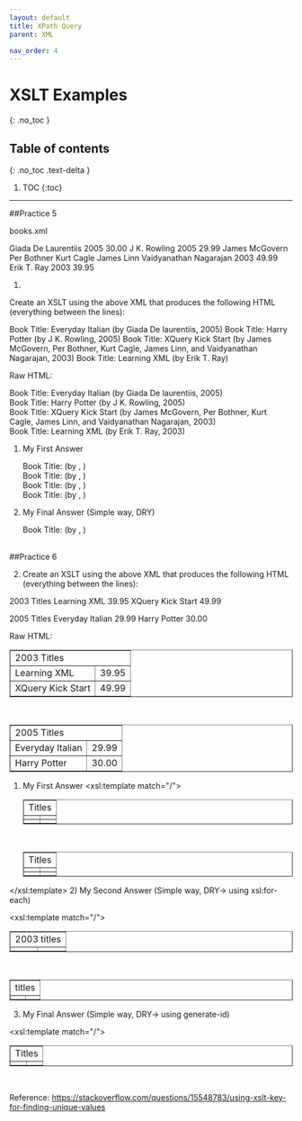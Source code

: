 ```yaml
---
layout: default
title: XPath Query
parent: XML

nav_order: 4
---
```


# XSLT Examples
{: .no_toc }

## Table of contents
{: .no_toc .text-delta }

1. TOC
{:toc}

---

##Practice 5

books.xml
<?xml version="1.0" encoding="ISO-8859-1"?>
<bookstore>
<book category="cooking">
<title lang="en">Everyday Italian</title>
<author>Giada De Laurentiis</author>
<year>2005</year>
<price>30.00</price>
</book>
<book category="children">
<title lang="en">Harry Potter</title>
<author>J K. Rowling</author>
<year>2005</year>
<price>29.99</price>
</book>
<book category="web">
<title lang="en">XQuery Kick Start</title>
<author>James McGovern</author>
<author>Per Bothner</author>
<author>Kurt Cagle</author>
<author>James Linn</author>
<author>Vaidyanathan Nagarajan</author>
<year>2003</year>
<price>49.99</price>
</book>
<book category="web" cover="paperback">
<title lang="en">Learning XML</title>
<author>Erik T. Ray</author>
<year>2003</year>
<price>39.95</price>
</book>
</bookstore>

1. 
Create an XSLT using the above XML that produces the following HTML (everything between the lines):

Book Title: Everyday Italian (by Giada De laurentiis, 2005)
Book Title: Harry Potter (by J K. Rowling, 2005)
Book Title: XQuery Kick Start (by James McGovern, Per Bothner, Kurt Cagle, James Linn, and Vaidyanathan Nagarajan, 2003)
Book Title: Learning XML (by Erik T. Ray)

Raw HTML:

<div>Book Title: Everyday Italian (by Giada De laurentiis, 2005)</div> <div>Book Title: Harry Potter (by J K. Rowling, 2005)</div> <div>Book Title: XQuery Kick Start (by James McGovern, Per Bothner, Kurt Cagle, James Linn, and Vaidyanathan Nagarajan, 2003)</div> <div>Book Title: Learning XML (by Erik T. Ray, 2003)</div> 


1) My First Answer

      <div>Book Title: <xsl:value-of select="bookstore/book[1]/*" /> (by 
       <xsl:value-of select="bookstore/book[1]/author" />, 
       <xsl:value-of select="bookstore/book[1]/year" />)
      </div>
      <div>Book Title: <xsl:value-of select="bookstore/book[2]/*" /> (by 
       <xsl:value-of select="bookstore/book[2]/author" />, 
       <xsl:value-of select="bookstore/book[2]/year" />)
      </div>
      <div>Book Title: <xsl:value-of select="bookstore/book[3]/*" /> (by 
        <xsl:for-each select="bookstore/book[3]/author">
          <xsl:value-of select="." />,
        </xsl:for-each>
         <xsl:value-of select="bookstore/book[3]/year" />)
      </div>
      <div>Book Title: <xsl:value-of select="bookstore/book[4]/*" /> (by 
       <xsl:value-of select="bookstore/book[4]/author" />, 
       <xsl:value-of select="bookstore/book[4]/year" />)
      </div>

2) My Final Answer (Simple way, DRY)

      <div>
        <xsl:for-each select="bookstore/book" >
          Book Title:
          <xsl:value-of select="title"  disable-output-escaping="yes" /> (by
          <xsl:for-each select="author">
            <xsl:value-of select="."  disable-output-escaping="yes" />,
          </xsl:for-each>
          <xsl:value-of select="year"  disable-output-escaping="yes" />)
          <br></br>
        </xsl:for-each>
      </div>
      
 ##Practice 6
 
 2. Create an XSLT using the above XML that produces the following HTML (everything between the lines):

2003 Titles
Learning XML
39.95
XQuery Kick Start
49.99

2005 Titles
Everyday Italian
29.99
Harry Potter
30.00

Raw HTML:

<table cellspacing="5px" cellpadding="5px" border="1"> <tr> <td colspan="2">2003 Titles</td> </tr> <tr> <td>Learning XML</td> <td>39.95</td> </tr> <tr> <td>XQuery Kick Start</td> <td>49.99</td> </tr> </table><br /> <table cellspacing="5px" cellpadding="5px" border="1"> <tr> <td colspan="2">2005 Titles</td> </tr> <tr> <td>Everyday Italian</td> <td>29.99</td> </tr> <tr> <td>Harry Potter</td> <td>30.00</td> </tr> </table> 


1) My First Answer
  <xsl:template match="/">
    <html>
      <body>
        <table cellspacing="5px" cellpadding="5px" border="1">
          <tr>
            <td colspan="2">
              <xsl:value-of select="bookstore/book[last()]/year" /> Titles
            </td>
          </tr>
          <tr>
            <td>
              <xsl:value-of select="bookstore/book[last()]/*" />
            </td>
            <td>
              <xsl:value-of select="bookstore/book[last()]/price" />
            </td>
          </tr>
          <tr>
            <td>
              <xsl:value-of select="bookstore/book[last()-1]/*" />
            </td>
            <td>
              <xsl:value-of select="bookstore/book[last()-1]/price" />
            </td>
          </tr>
        </table>
        <br />
        <table cellspacing="5px" cellpadding="5px" border="1">
          <tr>
            <td colspan="2">
              <xsl:value-of select="bookstore/book[1]/year" /> Titles
            </td>
          </tr>
          <tr>
            <td>
              <xsl:value-of select="bookstore/book[1]/*" />
            </td>
            <td>
              <xsl:value-of select="bookstore/book[1]/price" />
            </td>
          </tr>
          <tr>
            <td>
              <xsl:value-of select="bookstore/book[2]/*" />
            </td>
            <td>
              <xsl:value-of select="bookstore/book[2]/price" />
            </td>
          </tr>
        </table>
      </body>
    </html>
  </xsl:template>
  2) My Second Answer (Simple way, DRY-> using xsl:for-each)

<xsl:template match="/">
   <html>
      <body>
          <table cellspacing="5px" cellpadding="5px" border="1" width ="200px">
            <tr>
              <td colspan="2">2003 titles</td>
            </tr>
            <xsl:for-each select="bookstore/book[year=2003]" >
              <tr>
                <td>
                  <xsl:value-of select="title" />
                </td>
                <td>
                  <xsl:value-of select="price" />
                </td>
              </tr>
            </xsl:for-each>
          </table>
          <br />
          <table cellspacing="5px" cellpadding="5px" border="1" width ="200px">
            <tr>
              <td colspan="2">
                <xsl:value-of select="bookstore/book[year=2005]/year" /> titles
              </td>
            </tr>
            <xsl:for-each select="bookstore/book[year=2005]" >
              <tr>
                <td>
                  <xsl:value-of select="title" />
                </td>
                <td>
                  <xsl:value-of select="price" />
                </td>
              </tr>
            </xsl:for-each>
          </table>
      </body>
    </html>
   </xsl:template>
   
  3) My Final Answer (Simple way, DRY-> using generate-id)

<xsl:template match="/">
   <html>
      <body>
        <xsl:for-each select="/bookstore/book/year[generate-id(.) = generate-id(key('distinctYears', .)[1])]">
          <xsl:sort order="ascending" select= "."/>
          <table cellspacing="5px" cellpadding="5px" border="1" width ="200px">
            <xsl:variable name="currentYear" select="." />
            <tr>
              <td colspan="2">
                <xsl:value-of select="/bookstore/book[year = $currentYear]/year"/> Titles
              </td>
            </tr>
            <xsl:for-each select="/bookstore/book[year = $currentYear]" >
              <tr>
                <td>
                  <xsl:value-of select="title" />
                </td>
                <td>
                  <xsl:value-of select="price" />
                </td>
              </tr>
            </xsl:for-each>
          </table>
          <br />
        </xsl:for-each>
      </body>
    </html>
   </xsl:template>


Reference: https://stackoverflow.com/questions/15548783/using-xslt-key-for-finding-unique-values
